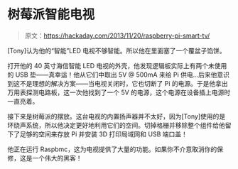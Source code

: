 # 树莓派智能电视

> 原文：<https://hackaday.com/2013/11/20/raspberry-pi-smart-tv/>

[Tony]认为他的“智能”LED 电视不够智能。所以他在里面塞了一个覆盆子馅饼。

打开他的 40 英寸海信智能 LED 电视的外壳，他发现逻辑板实际上有两个未使用的 USB 垫——真幸运！他从它们中取出 5V @ 500mA 来给 Pi 供电…后来他意识到这不是理想的解决方案——当电视关闭时，它也切断了 Pi 的电源。于是他拿出万用表探测电路板，这一次他找到了一个 5V 的电源，这个电源在设备插上电源时一直亮着。

接下来是树莓派的摆放。这台电视的内置扬声器并不太好，因为[Tony]使用的是环绕声系统，所以他决定更好地利用它们的空间。切掉格栅并移除整个组件给他留下了足够的空间来存放 Pi 并安装 3D 打印局域网和 USB 端口盖！

他正在运行 Raspbmc，这为电视提供了大量的功能。如果你不介意取消你的保修，这是一个伟大的黑客！